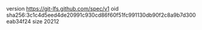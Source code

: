 version https://git-lfs.github.com/spec/v1
oid sha256:3c1c4d5eed4de20991c930cd86f60f51fc991130db90f2c8a9b7d300eab34f24
size 20212
